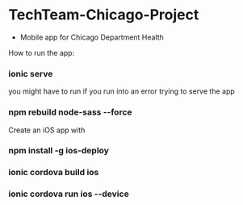 # TechTeam-Chicago-Project
* Mobile app for Chicago Department Health

How to run the app:

### ionic serve 

you might have to run if you run into an error trying to serve the app 

### npm rebuild node-sass --force

Create an iOS app with

### npm install -g ios-deploy
### ionic cordova build ios 
### ionic cordova run ios --device
